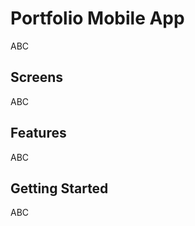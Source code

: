 <h1 align="left">Portfolio Mobile App</h1>

ABC

<h2 align="left">Screens</h2>

ABC

<h2 align="left">Features</h2>

ABC
<h2 align="left">Getting Started</h2>

ABC
